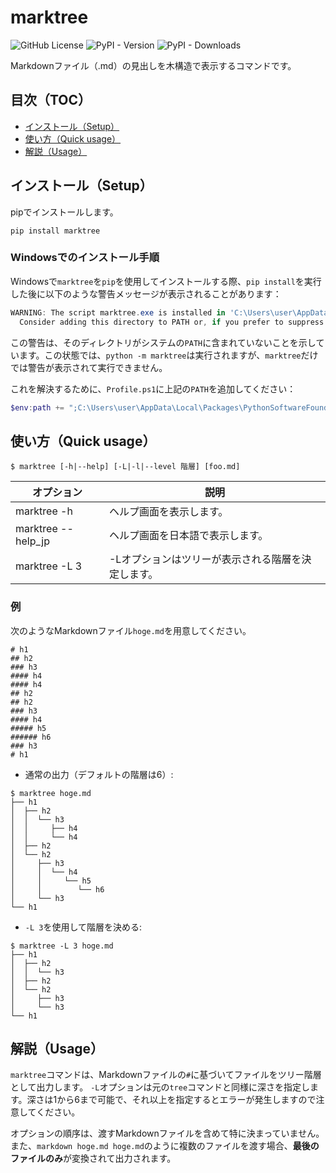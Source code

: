 # marktree
![GitHub License](https://img.shields.io/github/license/yusu79/marktree)
![PyPI - Version](https://img.shields.io/pypi/v/marktree)
![PyPI - Downloads](https://img.shields.io/pypi/dw/marktree)

Markdownファイル（.md）の見出しを木構造で表示するコマンドです。

<!-- omit in toc -->
## 目次（TOC）
- [インストール（Setup）](#インストールsetup)
- [使い方（Quick usage）](#使い方quick-usage)
- [解説（Usage）](#解説usage)
## インストール（Setup）
pipでインストールします。
```bash:
pip install marktree
```


### Windowsでのインストール手順

Windowsで`marktree`を`pip`を使用してインストールする際、`pip install`を実行した後に以下のような警告メッセージが表示されることがあります：

```powershell
WARNING: The script marktree.exe is installed in 'C:\Users\user\AppData\Local\Packages\PythonSoftwareFoundation.Python.3.11_qbz5n2kfra8p0\LocalCache\local-packages\Python311\Scripts' which is not on PATH.
  Consider adding this directory to PATH or, if you prefer to suppress this warning, use --no-warn-script-location.
```

この警告は、そのディレクトリがシステムの`PATH`に含まれていないことを示しています。この状態では、`python -m marktree`は実行されますが、`marktree`だけでは警告が表示されて実行できません。

これを解決するために、`Profile.ps1`に上記の`PATH`を追加してください：

```powershell
$env:path += ";C:\Users\user\AppData\Local\Packages\PythonSoftwareFoundation.Python.3.11_qbz5n2kfra8p0\LocalCache\local-packages\Python311\Scripts"
```



## 使い方（Quick usage）
```bash:
$ marktree [-h|--help] [-L|-l|--level 階層] [foo.md]
```

| オプション          | 説明                                                         | 
| ------------------ | ------------------------------------------------------------------ | 
| marktree -h        | ヘルプ画面を表示します。                                           | 
| marktree --help_jp | ヘルプ画面を日本語で表示します。                               | 
| marktree -L 3      | -Lオプションはツリーが表示される階層を決定します。 | 


### 例
次のようなMarkdownファイル`hoge.md`を用意してください。
```md:
# h1 
## h2 
### h3 
#### h4 
#### h4 
## h2 
## h2
### h3 
#### h4 
##### h5 
###### h6 
### h3
# h1 
``` 

- 通常の出力（デフォルトの階層は6）:
```
$ marktree hoge.md
├── h1 
│  ├── h2 
│  │  └── h3 
│  │     ├── h4 
│  │     └── h4 
│  ├── h2 
│  └── h2
│     ├── h3 
│     │  └── h4 
│     │     └── h5 
│     │        └── h6 
│     └── h3
└── h1 
```

- `-L 3`を使用して階層を決める:
```
$ marktree -L 3 hoge.md
├── h1 
│  ├── h2 
│  │  └── h3 
│  ├── h2 
│  └── h2
│     ├── h3 
│     └── h3
└── h1 
```

## 解説（Usage）
`marktree`コマンドは、Markdownファイルの`#`に基づいてファイルをツリー階層として出力します。
`-L`オプションは元の`tree`コマンドと同様に深さを指定します。深さは1から6まで可能で、それ以上を指定するとエラーが発生しますので注意してください。

オプションの順序は、渡すMarkdownファイルを含めて特に決まっていません。
また、`markdown hoge.md hoge.md`のように複数のファイルを渡す場合、**最後のファイルのみ**が変換されて出力されます。
